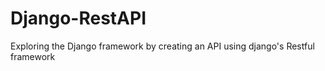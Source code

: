 # Django-RestAPI
Exploring the Django framework by creating an API using django's Restful framework 
